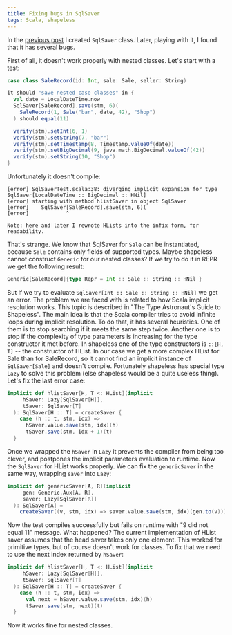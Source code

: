 ```yaml
---
title: Fixing bugs in SqlSaver
tags: Scala, shapeless
---
```


In the [previous post](/2016-11-24-getting-started-with-shapeless.html)
I created `SqlSaver` class.  Later, playing with it, I found that it has
several bugs.

First of all, it doesn't work properly with nested
classes.  Let's start with a test:


```Scala
case class SaleRecord(id: Int, sale: Sale, seller: String)

it should "save nested case classes" in {
  val date = LocalDateTime.now
  SqlSaver[SaleRecord].save(stm, 6)(
    SaleRecord(1, Sale("bar", date, 42), "Shop")
  ) should equal(11)

  verify(stm).setInt(6, 1)
  verify(stm).setString(7, "bar")
  verify(stm).setTimestamp(8, Timestamp.valueOf(date))
  verify(stm).setBigDecimal(9, java.math.BigDecimal.valueOf(42))
  verify(stm).setString(10, "Shop")
}
```

Unfortunately it doesn't compile:

```
[error] SqlSaverTest.scala:38: diverging implicit expansion for type SqlSaver[LocalDateTime :: BigDecimal :: HNil]
[error] starting with method hlistSaver in object SqlSaver
[error]    SqlSaver[SaleRecord].save(stm, 6)(
[error]            ^
```

    Note: here and later I rewrote HLists into the infix form, for readability.

<!--more-->

That's strange.  We know that SqlSaver for `Sale` can be instantiated, because
`Sale` contains only fields of supported types.  Maybe shapeless cannot
construct `Generic` for our nested classes? If we try to do it in REPR we get
the following result:

```Scala
Generic[SaleRecord]{type Repr = Int :: Sale :: String :: HNil }
```

But if we try to evaluate `SqlSaver[Int :: Sale :: String :: HNil]` we get an
error.  The problem we are faced with is related to how Scala implicit resolution
works.  This topic is described in "The Type Astronaut's Guide to Shapeless".  The
main idea is that the Scala compiler tries to avoid infinite loops during implicit
resolution.  To do that, it has several heuristics. One of them is to stop
searching if it meets the same step twice.  Another one is to stop if the
complexity of type parameters is increasing for the type constructor it met
before.  In shapeless one of the type constructors is `::[H, T]` -- the
constructor of HList. In our case we get a more complex HList for Sale than for
SaleRecord, so it cannot find an implicit instance of `SqlSaver[Sale]` and doesn't compile.
Fortunately shapeless has special type `Lazy` to solve this problem (else shapeless
would be a quite useless thing).  Let's fix the last error case:

```Scala
implicit def hlistSaver[H, T <: HList](implicit
     hSaver: Lazy[SqlSaver[H]],
     tSaver: SqlSaver[T]
  ): SqlSaver[H :: T] = createSaver {
    case (h :: t, stm, idx) =>
      hSaver.value.save(stm, idx)(h)
      tSaver.save(stm, idx + 1)(t)
  }
```

Once we wrapped the `hSaver` in `Lazy` it prevents the compiler from being too
clever, and postpones the implicit parameters evaluation to runtime.  Now the
`SqlSaver` for HList works properly.  We can fix the `genericSaver` in the
same way, wrapping `saver` into `Lazy`:

```Scala
implicit def genericSaver[A, R](implicit
     gen: Generic.Aux[A, R],
     saver: Lazy[SqlSaver[R]]
  ): SqlSaver[A] =
    createSaver((v, stm, idx) => saver.value.save(stm, idx)(gen.to(v)))
```

Now the test compiles successfully but fails on runtime with "9 did not equal
11" message. What happened? The current implementation of HList saver assumes that the head
saver takes only one element.  This worked for primitive types, but of course
doesn't work for classes.  To fix that we need to use the next index returned by
`hSaver`:

```Scala
implicit def hlistSaver[H, T <: HList](implicit
     hSaver: Lazy[SqlSaver[H]],
     tSaver: SqlSaver[T]
  ): SqlSaver[H :: T] = createSaver {
    case (h :: t, stm, idx) =>
      val next = hSaver.value.save(stm, idx)(h)
      tSaver.save(stm, next)(t)
  }
```

Now it works fine for nested classes.
